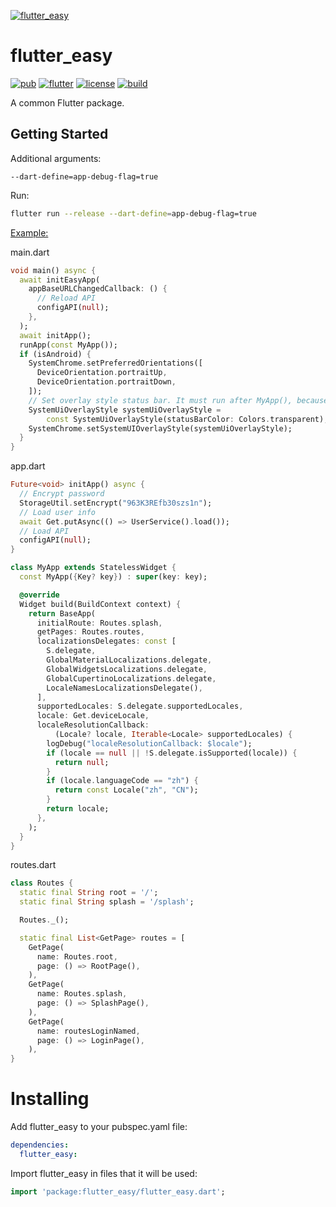 [![flutter_easy](https://socialify.git.ci/OctMon/flutter_easy/image?description=1&descriptionEditable=A%20common%20Flutter%20package.&font=Inter&forks=1&issues=1&logo=https%3A%2F%2Fraw.githubusercontent.com%2Fflutter%2Fwebsite%2Fmaster%2Fsrc%2F_assets%2Fimage%2Fflutter-lockup.png&owner=1&pattern=Floating%20Cogs&pulls=1&stargazers=1&theme=Dark)](https://octmon.github.io/)

# flutter_easy

[![pub](https://img.shields.io/pub/v/flutter_easy.svg)](https://pub.dev/packages/flutter_easy)
[![flutter](https://img.shields.io/badge/flutter-Android%7CiOS%7CWeb%7CWindows%7CMac-blue.svg)](https://flutter.dev)
[![license](https://img.shields.io/badge/license-MIT-green.svg)](https://github.com/OctMon/flutter_easy/blob/main/LICENSE)
[![build](https://github.com/OctMon/flutter_easy/workflows/build/badge.svg)](https://github.com/OctMon/flutter_easy/actions)

A common Flutter package.

## Getting Started

Additional arguments:
```
--dart-define=app-debug-flag=true
```

Run:
```bash
flutter run --release --dart-define=app-debug-flag=true
```

[Example:](https://github.com/OctMon/flutter_easy/releases)

main.dart

```dart
void main() async {
  await initEasyApp(
    appBaseURLChangedCallback: () {
      // Reload API
      configAPI(null);
    },
  );
  await initApp();
  runApp(const MyApp());
  if (isAndroid) {
    SystemChrome.setPreferredOrientations([
      DeviceOrientation.portraitUp,
      DeviceOrientation.portraitDown,
    ]);
    // Set overlay style status bar. It must run after MyApp(), because MaterialApp may override it.
    SystemUiOverlayStyle systemUiOverlayStyle =
        const SystemUiOverlayStyle(statusBarColor: Colors.transparent);
    SystemChrome.setSystemUIOverlayStyle(systemUiOverlayStyle);
  }
}
```

app.dart

```dart
Future<void> initApp() async {
  // Encrypt password
  StorageUtil.setEncrypt("963K3REfb30szs1n");
  // Load user info
  await Get.putAsync(() => UserService().load());
  // Load API
  configAPI(null);
}

class MyApp extends StatelessWidget {
  const MyApp({Key? key}) : super(key: key);

  @override
  Widget build(BuildContext context) {
    return BaseApp(
      initialRoute: Routes.splash,
      getPages: Routes.routes,
      localizationsDelegates: const [
        S.delegate,
        GlobalMaterialLocalizations.delegate,
        GlobalWidgetsLocalizations.delegate,
        GlobalCupertinoLocalizations.delegate,
        LocaleNamesLocalizationsDelegate(),
      ],
      supportedLocales: S.delegate.supportedLocales,
      locale: Get.deviceLocale,
      localeResolutionCallback:
          (Locale? locale, Iterable<Locale> supportedLocales) {
        logDebug("localeResolutionCallback: $locale");
        if (locale == null || !S.delegate.isSupported(locale)) {
          return null;
        }
        if (locale.languageCode == "zh") {
          return const Locale("zh", "CN");
        }
        return locale;
      },
    );
  }
}
```

routes.dart

```dart
class Routes {
  static final String root = '/';
  static final String splash = '/splash';

  Routes._();

  static final List<GetPage> routes = [
    GetPage(
      name: Routes.root,
      page: () => RootPage(),
    ),
    GetPage(
      name: Routes.splash,
      page: () => SplashPage(),
    ),
    GetPage(
      name: routesLoginNamed,
      page: () => LoginPage(),
    ),
}
```



# Installing

Add flutter_easy to your pubspec.yaml file:

```yaml
dependencies:
  flutter_easy:
```

Import flutter_easy in files that it will be used:

```dart
import 'package:flutter_easy/flutter_easy.dart';
```

